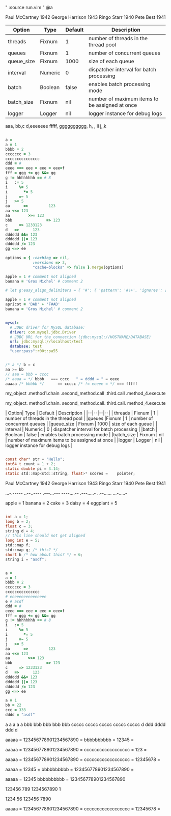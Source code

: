 " :source run.vim
" @a

Paul McCartney 1942
George Harrison 1943
Ringo Starr 1940
Pete Best 1941

| Option| Type | Default | Description |
|--|--|--|--|
| threads | Fixnum | 1 | number of threads in the thread pool |
|queues |Fixnum | 1 | number of concurrent queues |
|queue_size | Fixnum | 1000 | size of each queue |
|   interval | Numeric | 0 | dispatcher interval for batch processing |
|batch | Boolean | false | enables batch processing mode |
 |batch_size | Fixnum | nil | number of maximum items to be assigned at once |
 |logger | Logger | nil | logger instance for debug logs |

aaa,   bb,c
d,eeeeeee
fffff, gggggggggg,
h, ,           ii
j,,k

```ruby

a =
a = 1
bbbb = 2
ccccccc = 3
ccccccccccccccc
ddd = #
eeee === eee = eee = eee=f
fff = ggg += gg &&= gg
g != hhhhhhhh == # 8
i   := 5
i     %= 5
i       *= 5
j     =~ 5
j   >= 5
aa      =>         123
aa <<= 123
aa        >>= 123
bbb               => 123
c     => 1233123
d   =>      123
dddddd &&= 123
dddddd ||= 123
dddddd /= 123
gg <=> ee

options = { :caching => nil,
            :versions => 3,
            "cache=blocks" => false }.merge(options)

apple = 1 # comment not aligned
banana = 'Gros Michel' # comment 2

# let g:easy_align_delimiters = { '#': { 'pattern': '#\+', 'ignores': ['String'] } }

apple = 1 # comment not aligned
apricot = 'DAD' + 'F#AD'
banana = 'Gros Michel' # comment 2

```

```yaml

mysql:
  # JDBC driver for MySQL database:
  driver: com.mysql.jdbc.Driver
  # JDBC URL for the connection (jdbc:mysql://HOSTNAME/DATABASE)
  url: jdbc:mysql://localhost/test
  database: test
  "user:pass":r00t:pa55

```
```c

/* a */ b = c
aa >= bb
// aaa = bbb = cccc
/* aaaa = */ bbbb   === cccc   " = dddd = " = eeee
aaaaa /* bbbbb */      == ccccc /* != eeeee = */ === fffff

```

my_object
      .method1.chain
    .second_method.call
      .third.call
     .method_4.execute

my_object.
      method1.chain.
    second_method.call.
      third.call.
     method_4.execute

   | Option| Type | Default | Description |
    |--|--|--|--|
       | threads | Fixnum | 1 | number of threads in the thread pool |
  |queues |Fixnum | 1 | number of concurrent queues |
   |queue_size | Fixnum | 1000 | size of each queue |
    |   interval | Numeric | 0 | dispatcher interval for batch processing |
       |batch | Boolean | false | enables batch processing mode |
   |batch_size | Fixnum | nil | number of maximum items to be assigned at once |
   |logger | Logger | nil | logger instance for debug logs |


```c

const char* str = "Hello";
int64_t count = 1 + 2;
static double pi = 3.14;
static std::map<std::string, float>* scores =    pointer;

```

Paul McCartney 1942
George Harrison 1943
Ringo Starr 1940
Pete Best 1941

...-.-----
..--..----
.---...---
----....--
.---.....-
..--......
...-.....-

  apple = 1
    banana = 2
      cake = 3
        daisy = 4
     eggplant = 5


```c

int a = 1;
long b = 2;
float c = 3;
string d = 4;
// this line should not get aligned
long int e = 5;
std::map f;
std::map g; /* this? */
short h /* how about this? */ = 6;
string i = "asdf";

```

```ruby

a =
a = 1
bbbb = 2
ccccccc = 3
ccccccccccccccc
# eeeeeeeeeeeeeeee
e # asdf
ddd = #
eeee === eee = eee = eee=f
fff = ggg += gg &&= gg
g != hhhhhhhh == # 8
i   := 5
i     %= 5
i       *= 5
j     =~ 5
j   >= 5
aa      =>         123
aa <<= 123
aa        >>= 123
bbb               => 123
c     => 1233123
d   =>      123
dddddd &&= 123
dddddd ||= 123
dddddd /= 123
gg <=> ee

a = 1
bb = 22
ccc = 333
dddd = "asdf"

```

a a a a a
bbb bbb bbb bbb bbb
ccccc ccccc ccccc ccccc ccccc
  d ddd dddd ddd d

aaaaa = 123456778901234567890 =
bbbbbbbbbb = 12345 =

aaaaa = 123456778901234567890 =
cccccccccccccccccc = 123 =

aaaaa = 123456778901234567890 =
cccccccccccccccccc = 12345678 =

aaaaa = 12345 =
bbbbbbbbbb = 123456778901234567890       =

aaaaa =             12345
bbbbbbbbbb = 123456778901234567890

123456 789
1234567890 1

1234 56
123456 7890

 aaaaa = 123456778901234567890 =
     cccccccccccccccccc = 12345678 =

